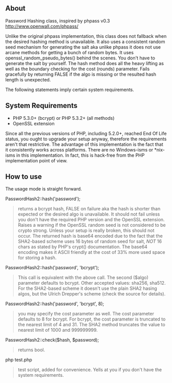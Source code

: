 ## About

Password Hashing class, inspired by phpass v0.3
http://www.openwall.com/phpass/

Unlike the original phpass implementation, this class does not
fallback when the desired hashing method is unavailable. It also uses
a consistent random seed mechanism for generating the salt aka unlike
phpass it does not use arcane methods for getting a bunch of random
bytes. It uses openssl_random_pseudo_bytes() behind the scenes. You
don't have to generate the salt by yourself. The hash method does all
the heavy lifting as well as the boundary checking for the cost
(rounds) parameter. Fails gracefully by returning FALSE if the algo
is missing or the resulted hash length is unexpected.

The following statements imply certain system requirements.

## System Requirements

 * PHP 5.3.0+ (bcrypt) or PHP 5.3.2+ (all methods)
 * OpenSSL extension

Since all the previous versions of PHP, including 5.2.0+, reached
End Of Life status, you ought to upgrade your setup anyway, therefore
the requirements aren't that restrictive. The advantage of this
implementation is the fact that it consistently works across
platforms. There are no Windows-isms or *nix-isms in this
implementation. In fact, this is hack-free from the PHP implementation
point of view.

## How to use

The usage mode is straight forward.

PasswordHash2::hash('password');

> returns a bcrypt hash, FALSE on failure aka the hash is shorter than
> expected or the desired algo is unavailable. It should not fail
> unless you don't have the required PHP version and the OpenSSL
> extension. Raises a warning if the OpenSSL random seed is not
> considered to be crypto strong. Unless your setup is really broken,
> this should not occur. The returned hash is base64 encoded due to
> the fact that the SHA2-based scheme uses 16 bytes of random seed for
> salt, *NOT* 16 chars as stated by PHP's crypt() documentation. The
> base64 encoding makes it ASCII friendly at the cost of 33% more used
> space for storing a hash.

PasswordHash2::hash('password', 'bcrypt');

> This call is equivalent with the above call. The second ($algo)
> parameter defaults to bcrypt. Other accepted values: sha256, sha512.
> For the SHA2-based scheme it doesn't use the plain SHA2 hasing
> algos, but the Ulrich Drepper's scheme (check the source for
> details).

PasswordHash2::hash('password', 'bcrypt', 8);

> you may specify the cost parameter as well. The cost parameter
> defaults to 8 for bcrypt. For bcrypt, the cost parameter is
> truncated to the nearest limit of 4 and 31. The SHA2 method
> truncates the value to nearest limit of 1000 and 999999999.

PasswordHash2::check($hash, $password);

> returns bool.

php test.php

> test script, added for convenience. Yells at you if you don't have
> the system requirements.

